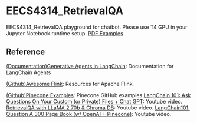 # EECS4314_RetrievalQA
EECS4314_RetrievalQA playground for chatbot.
Please use T4 GPU in your Jupyter Notebook runtime setup.
[PDF Examples](https://drive.google.com/drive/folders/1MBjL4KcqjE0_4bZBJfUcBPjHOJbweTd_?usp=drive_link)

## Reference
[(Documentation)Generative Agents in LangChain](https://python.langchain.com/docs/use_cases/more/agents/agent_simulations/characters): Documentation for LangChain Agents

[(Github)Awesome Flink](https://github.com/wuchong/awesome-flink): Resources for Apache Flink.

[(Github)Pinecone Examples](https://github.com/pinecone-io/examples/blob/master/learn/generation/langchain/handbook/05-langchain-retrieval-augmentation.ipynb): Pinecone GitHub examples
[LangChain 101: Ask Questions On Your Custom (or Private) Files + Chat GPT](https://www.youtube.com/watch?v=EnT-ZTrcPrg): Youtube video.
[RetrievalQA with LLaMA 2 70b & Chroma DB](https://www.youtube.com/watch?v=93yueQQnqpM): Youtube video.
[LangChain101: Question A 300 Page Book (w/ OpenAI + Pinecone)](https://www.youtube.com/watch?v=h0DHDp1FbmQ&t=147s): Youtube video.
